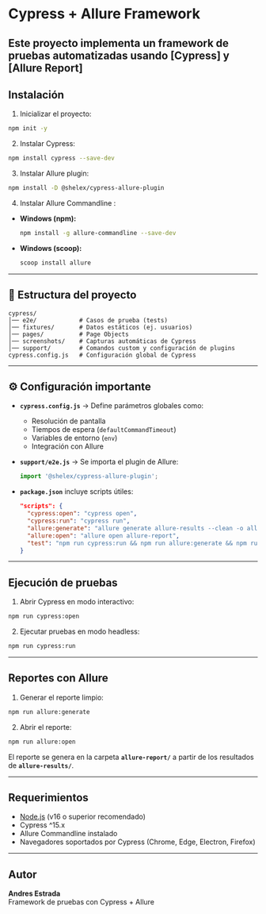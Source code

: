 #  Cypress + Allure Framework

Este proyecto implementa un **framework de pruebas automatizadas** usando [Cypress] y [Allure Report]
---

##  Instalación

1. Inicializar el proyecto:
```bash
npm init -y
```

2. Instalar Cypress:
```bash
npm install cypress --save-dev
```

3. Instalar Allure plugin:
```bash
npm install -D @shelex/cypress-allure-plugin
```

4. Instalar Allure Commandline :

- **Windows (npm):**
  ```bash
  npm install -g allure-commandline --save-dev
  ```
- **Windows (scoop):**
  ```bash
  scoop install allure
  ```


---

## 📂 Estructura del proyecto

```
cypress/
│── e2e/            # Casos de prueba (tests)
│── fixtures/       # Datos estáticos (ej. usuarios)
│── pages/          # Page Objects
│── screenshots/    # Capturas automáticas de Cypress
│── support/        # Comandos custom y configuración de plugins
cypress.config.js   # Configuración global de Cypress
```

---

## ⚙️ Configuración importante

- **`cypress.config.js`** → Define parámetros globales como:
  - Resolución de pantalla
  - Tiempos de espera (`defaultCommandTimeout`)
  - Variables de entorno (`env`)
  - Integración con Allure

- **`support/e2e.js`** → Se importa el plugin de Allure:
  ```js
  import '@shelex/cypress-allure-plugin';
  ```

- **`package.json`** incluye scripts útiles:
  ```json
  "scripts": {
    "cypress:open": "cypress open",
    "cypress:run": "cypress run",
    "allure:generate": "allure generate allure-results --clean -o allure-report",
    "allure:open": "allure open allure-report",
    "test": "npm run cypress:run && npm run allure:generate && npm run allure:open"
  }
  ```

---

##  Ejecución de pruebas

1. Abrir Cypress en modo interactivo:
```bash
npm run cypress:open
```

2. Ejecutar pruebas en modo headless:
```bash
npm run cypress:run
```

---

##  Reportes con Allure

1. Generar el reporte limpio:
```bash
npm run allure:generate
```

2. Abrir el reporte:
```bash
npm run allure:open
```

El reporte se genera en la carpeta **`allure-report/`** a partir de los resultados de **`allure-results/`**.

---

##  Requerimientos

- [Node.js](https://nodejs.org/) (v16 o superior recomendado)
- Cypress ^15.x
- Allure Commandline instalado
- Navegadores soportados por Cypress (Chrome, Edge, Electron, Firefox)

---

##  Autor
**Andres Estrada**  
Framework de pruebas con Cypress + Allure 


